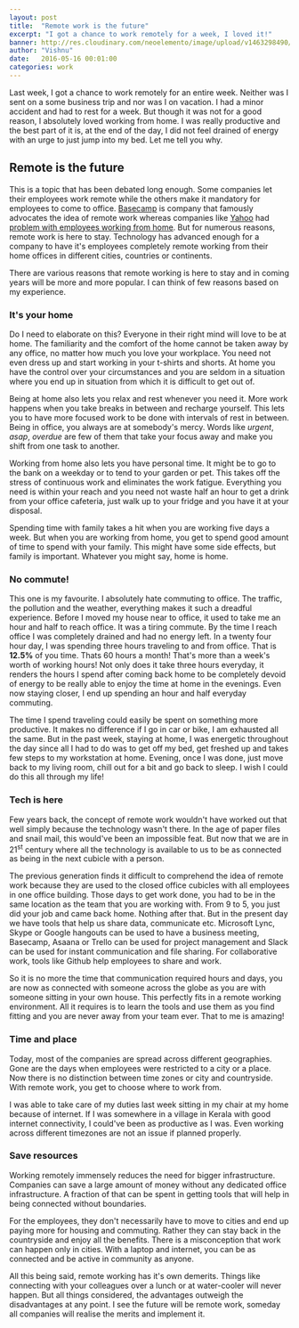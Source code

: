 ```yaml
---
layout: post
title:  "Remote work is the future"
excerpt: "I got a chance to work remotely for a week, I loved it!"
banner: http://res.cloudinary.com/neoelemento/image/upload/v1463298490/blog/remote-min.jpg
author: "Vishnu"
date:   2016-05-16 00:01:00
categories: work
---
```

Last week, I got a chance to work remotely for an entire week. Neither was I sent on a some business trip and nor was I on vacation. I had a minor accident and had to rest for a week. But though it was not for a good reason, I absolutely loved working from home. I was really productive and the best part of it is, at the end of the day, I did not feel drained of energy with an urge to just jump into my bed. Let me tell you why.

## Remote is the future
This is a topic that has been debated long enough. Some companies let their employees work remote while the others make it mandatory for employees to come to office. [Basecamp](https://basecamp.com) is company that famously advocates the idea of remote work whereas companies like [Yahoo](https://yahoo.com) had [problem with employees working from home](https://www.theguardian.com/technology/2013/feb/25/yahoo-chief-bans-working-home). But for numerous reasons, remote work is here to stay. Technology has advanced enough for a company to have it's employees completely remote working from their home offices in different cities, countries or continents.

There are various reasons that remote working is here to stay and in coming years will be more and more popular. I can think of few reasons based on my experience.

### It's your home
Do I need to elaborate on this? Everyone in their right mind will love to be at home. The familiarity and the comfort of the home cannot be taken away by any office, no matter how much you love your workplace. You need not even dress up and start working in your t-shirts and shorts. At home you have the control over your circumstances and you are seldom in a situation where you end up in situation from which it is difficult to get out of.

Being at home also lets you relax and rest whenever you need it. More work happens when you take breaks in between and recharge yourself. This lets you to have more focused work to be done with intervals of rest in between. Being in office, you always are at somebody's mercy. Words like *urgent*, *asap*, *overdue* are few of them that take your focus away and make you shift from one task to another.

Working from home also lets you have personal time. It might be to go to the bank on a weekday or to tend to your garden or pet. This takes off the stress of continuous work and eliminates the work fatigue. Everything you need is within your reach and you need not waste half an hour to get a drink from your office cafeteria, just walk up to your fridge and you have it at your disposal. 

Spending time with family takes a hit when you are working five days a week. But when you are working from home, you get to spend good amount of time to spend with your family. This might have some side effects, but family is important. Whatever you might say, home is home.

### No commute!
This one is my favourite. I absolutely hate commuting to office. The traffic, the pollution and the weather, everything makes it such a dreadful experience. Before I moved my house near to office, it used to take me an hour and half to reach office. It was a tiring commute. By the time I reach office I was completely drained and had no energy left. In a twenty four hour day, I was spending three hours traveling to and from office. That is **12.5%** of you time. Thats 60 hours a month! That's more than a week's worth of working hours! Not only does it take three hours everyday, it renders the hours I spend after coming back home to be completely devoid of energy to be really able to enjoy the time at home in the evenings. Even now staying closer, I end up spending an hour and half everyday commuting.

The time I spend traveling could easily be spent on something more productive. It makes no difference if I go in car or bike, I am exhausted all the same. But in the past week, staying at home, I was energetic throughout the day since all I had to do was to get off my bed, get freshed up and takes few steps to my workstation at home. Evening, once I was done, just move back to my living room, chill out for a bit and go back to sleep. I wish I could do this all through my life!

### Tech is here
Few years back, the concept of remote work wouldn't have worked out that well simply because the technology wasn't there. In the age of paper files and snail mail, this would've been an impossible feat. But now that we are in 21<sup>st</sup> century where all the technology is available to us to be as connected as being in the next cubicle with a person.

The previous generation finds it difficult to comprehend the idea of remote work because they are used to the closed office cubicles with all employees in one office building. Those days to get work done, you had to be in the same location as the team that you are working with. From 9 to 5, you just did your job and came back home. Nothing after that. But in the present day we have tools that help us share data, communicate etc. Microsoft Lync, Skype or Google hangouts can be used to have a business meeting, Basecamp, Asaana or Trello can be used for project management and Slack can be used for instant communication and file sharing. For collaborative work, tools like Github help employees to share and work.

So it is no more the time that communication required hours and days, you are now as connected with someone across the globe as you are with someone sitting in your own house. This perfectly fits in a remote working environment. All it requires is to learn the tools and use them as you find fitting and you are never away from your team ever. That to me is amazing!

### Time and place
Today, most of the companies are spread across different geographies. Gone are the days when employees were restricted to a city or a place. Now there is no distinction between time zones or city and countryside. With remote work, you get to choose where to work from. 

I was able to take care of my duties last week sitting in my chair at my home because of internet. If I was somewhere in a village in Kerala with  good internet connectivity, I could've been as productive as I was. Even working across different timezones are not an issue if planned properly.

### Save resources
Working remotely immensely reduces the need for bigger infrastructure. Companies can save a large amount of money without any dedicated office infrastructure. A fraction of that can be spent in getting tools that will help in being connected without boundaries.

For the employees, they don't necessarily have to move to cities and end up paying more for housing and commuting. Rather they can stay back in the countryside and enjoy all the benefits. There is a misconception that work can happen only in cities. With a laptop and internet, you can be as connected and be active in community as anyone.

All this being said, remote working has it's own demerits. Things like connecting with your colleagues over a lunch or at water-cooler will never happen. But all things considered, the advantages outweigh the disadvantages at any point. I see the future will be remote work, someday all companies will realise the merits and implement it.